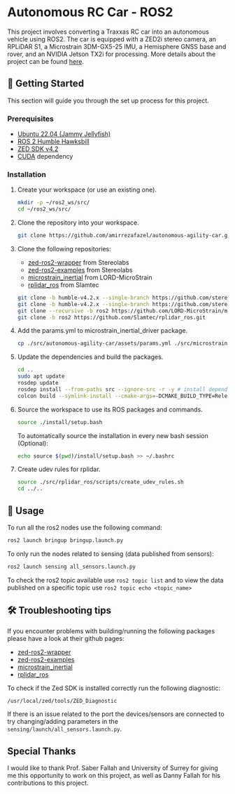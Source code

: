 # Autonomous RC Car - ROS2

This project involves converting a Traxxas RC car into an autonomous vehicle using ROS2. The car is equipped with a ZED2i stereo camera, an RPLiDAR S1, a Microstrain 3DM-GX5-25 IMU, a Hemisphere GNSS base and rover, and an NVIDIA Jetson TX2i for processing. More details about the project can be found [here](assets/report.pdf).

<!-- ![Project Screenshot](assets/robots.png) -->

## 🏁 Getting Started

This section will guide you through the set up process for this project.

### **Prerequisites**

-   [Ubuntu 22.04 (Jammy Jellyfish)](https://releases.ubuntu.com/jammy/)
-   [ROS 2 Humble Hawksbill](https://docs.ros.org/en/humble/index.html)
-   [ZED SDK v4.2](https://www.stereolabs.com/en-gb/developers/release/4.2)
-   [CUDA](https://developer.nvidia.com/cuda-downloads) dependency


### **Installation**

1.  Create your workspace (or use an existing one).

    ```sh
    mkdir -p ~/ros2_ws/src/
    cd ~/ros2_ws/src/
    ```

2.  Clone the repository into your workspace.
    ```sh
    git clone https://github.com/amirrezafazel/autonomous-agility-car.git
    ```

3.  Clone the following repositories:

    - [zed-ros2-wrapper](github.com/stereolabs/zed-ros2-wrapper/tree/humble-v4.2.x) from Stereolabs
    - [zed-ros2-examples](https://github.com/stereolabs/zed-ros2-examples/tree/humble-v4.2.x) from Stereolabs
    - [microstrain_inertial](https://github.com/LORD-MicroStrain/microstrain_inertial/tree/ros2) from LORD-MicroStrain
    - [rplidar_ros](https://github.com/Slamtec/rplidar_ros/tree/ros2) from Slamtec

    ```sh
    git clone -b humble-v4.2.x --single-branch https://github.com/stereolabs/zed-ros2-examples.git
    git clone -b humble-v4.2.x --single-branch https://github.com/stereolabs/zed-ros2-wrapper.git
    git clone --recursive -b ros2 https://github.com/LORD-MicroStrain/microstrain_inertial.git
    git clone -b ros2 https://github.com/Slamtec/rplidar_ros.git
    ```

4.  Add the params.yml to microstrain_inertial_driver package.

    ```sh
    cp ./src/autonomous-agility-car/assets/params.yml ./src/microstrain_inertial/microstrain_inertial_driver/config/
    ```

5.  Update the dependencies and build the packages.

    ```sh
    cd ..
    sudo apt update
    rosdep update
    rosdep install --from-paths src --ignore-src -r -y # install dependencies
    colcon build --symlink-install --cmake-args=-DCMAKE_BUILD_TYPE=Release --parallel-workers $(nproc) # build the workspace
    ```

6.  Source the workspace to use its ROS packages and commands.

    ```sh
    source ./install/setup.bash
    ```

    To automatically source the installation in every new bash session (Optional):
    
    ```sh
    echo source $(pwd)/install/setup.bash >> ~/.bashrc
    ```

7.  Create udev rules for rplidar.

    ```sh
    source ./src/rplidar_ros/scripts/create_udev_rules.sh
    cd ../..
    ```

## 🏃 Usage

To run all the ros2 nodes use the following command:

```sh
ros2 launch bringup bringup.launch.py 
```

To only run the nodes related to sensing (data published from sensors): 

```sh
ros2 launch sensing all_sensors.launch.py
```

To check the ros2 topic available use `ros2 topic list` and to view the data published on a specific topic use `ros2 topic echo <topic_name>`

## 🛠️ Troubleshooting tips

If you encounter problems with building/running the following packages please have a look at their github pages:

- [zed-ros2-wrapper](github.com/stereolabs/zed-ros2-wrapper/tree/humble-v4.2.x)
- [zed-ros2-examples](https://github.com/stereolabs/zed-ros2-examples/tree/humble-v4.2.x)
- [microstrain_inertial](https://github.com/LORD-MicroStrain/microstrain_inertial/tree/ros2)
- [rplidar_ros](https://github.com/Slamtec/rplidar_ros/tree/ros2)

To check if the Zed SDK is installed correctly run the following diagnostic:
```sh
/usr/local/zed/tools/ZED_Diagnostic
```

If there is an issue related to the port the devices/sensors are connected to try changing/adding parameters in the `sensing/launch/all_sensors.launch.py`.

## Special Thanks

I would like to thank Prof. Saber Fallah and University of Surrey for giving me this opportunity to work on this project, as well as Danny Fallah for his contributions to this project. 